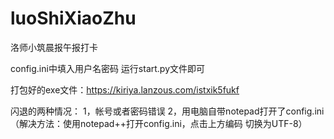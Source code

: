 # luoShiXiaoZhu
洛师小筑晨报午报打卡

config.ini中填入用户名密码
运行start.py文件即可

打包好的exe文件：https://kiriya.lanzous.com/istxik5fukf

闪退的两种情况：
    1，帐号或者密码错误
    2，用电脑自带notepad打开了config.ini（解决方法：使用notepad++打开config.ini，点击上方编码 切换为UTF-8）

   

